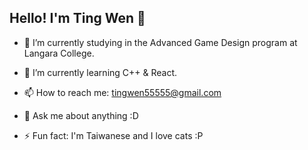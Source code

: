 ## Hello! I'm Ting Wen 👋

- 🔭 I’m currently studying in the Advanced Game Design program at Langara College. 
- 🌱 I’m currently learning C++ & React.
- 📫 How to reach me: tingwen55555@gmail.com
- 💬 Ask me about anything :D

- ⚡ Fun fact: I'm Taiwanese and I love cats :P

